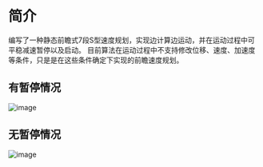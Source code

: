 # 简介
编写了一种静态前瞻式7段S型速度规划，实现边计算边运动，并在运动过程中可平稳减速暂停以及启动。
目前算法在运动过程中不支持修改位移、速度、加速度等条件，只是是在这些条件确定下实现的前瞻速度规划。
## 有暂停情况
![image](https://user-images.githubusercontent.com/71966407/210471677-d0aefab9-9ba8-49b0-bdf9-286240e52c6a.png)

## 无暂停情况
![image](https://user-images.githubusercontent.com/71966407/210471748-ea088f10-6fc6-4c73-bc70-3c31f77a065b.png)
